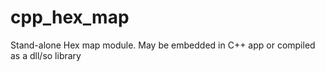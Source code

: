 # cpp_hex_map
Stand-alone Hex map module. May be embedded in C++ app or compiled as a dll/so library
